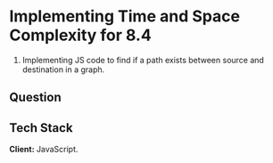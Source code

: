 
# Implementing Time and Space Complexity for 8.4
1. Implementing JS code to find if a path exists between source and
destination in a graph. 
## Question

## Tech Stack

**Client:** JavaScript.



